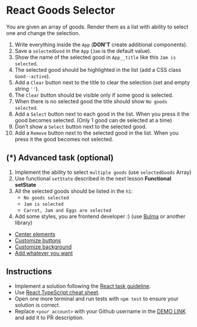 # React Goods Selector
You are given an array of goods. Render them as a list with ability to select one and change the selection.

1. Write everything inside the `App` (**DON'T** create additional components).
1. Save a `selectedGood` in the `App` (`Jam` is the default value).
1. Show the name of the selected good in `App__title` like this `Jam is selected`.
1. The selected good should be highlighted in the list (add a CSS class `Good--active`).
1. Add a `Clear` button next to the title to clear the selection (set and empty string `''`).
1. The `Clear` button should be visible only if some good is selected.
1. When there is no selected good the title should show `No goods selected`.
1. Add a `Select` button next to each good in the list. When you press it the good becomes selected. (Only 1 good can de selected at a time)
1. Don't show a `Select` button next to the selected good.
1. Add a `Remove` button next to the selected good in the list. When you press it the good becomes not selected.

## (*) Advanced task (optional)

1. Implement the ability to select `multiple goods` (use `selectedGoods` Array)
2. Use functional `setState` described in the next lesson **Functional setState**
3. All the selected goods should be listed in the `h1`:
    - `No goods selected`
    - `Jam is selected`
    - `Carrot, Jam and Eggs are selected`
4. Add some styles, you are frontend developer :) (use [Bulma](https://bulma.io) or another library)
 - [Center elements](https://bulma.io/documentation/layout/level/)
 - [Customize buttons](https://bulma.io/documentation/elements/button/)
 - [Customize background](https://bulma.io/documentation/overview/colors/)
 - [Add whatever you want](https://bulma.io/documentation/)

## Instructions
- Implement a solution following the [React task guideline](https://github.com/mate-academy/react_task-guideline#react-tasks-guideline).
- Use [React TypeScript cheat sheet](https://mate-academy.github.io/fe-program/js/extra/react-typescript).
- Open one more terminal and run tests with `npm test` to ensure your solution is correct.
- Replace `<your_account>` with your Github username in the [DEMO LINK](https://amelentieva.github.io/react_goods-selector/) and add it to PR description.
